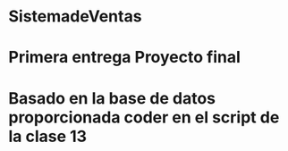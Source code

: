 # SistemadeVentas 
# Primera entrega Proyecto final
# Basado en la base de datos proporcionada coder en el script de la clase 13
